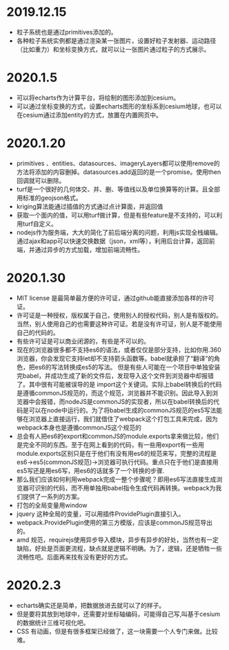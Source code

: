 # 2019.12.15

* 粒子系统也是通过primitives添加的。
* 各种粒子系统实例都是通过渲染某一张图片，设置好粒子发射器、运动路径（比如重力）和坐标变换方式，就可以让一张图片通过粒子的方式展示。



# 2020.1.5

* 可以将echarts作为计算平台，将绘制的图形添加到cesium。
* 可以通过坐标变换的方式，设置echarts图形的坐标系到cesium地球，也可以在cesium通过添加entity的方式，放置在内置网页中。



# 2020.1.20

* primitives 、entities、datasources、imageryLayers都可以使用remove的方法将添加的内容删掉。datasources.add返回的是一个promise。使用then回调就可以删除。
* turf是一个很好的几何体交、并、删、等值线以及单位换算等的计算。且全部用标准的geojson格式。
* kriging算法能通过插值的方式通过点计算面，并返回值
* 获取一个面内的值，可以用turf做计算，但是有些feature是不支持的，可以利用turf自定义。
* nodejs作为服务端，大大的简化了前后端分离的问题，利用js实现全栈编辑。通过ajax和app可以快速交换数据（json，xml等），利用后台计算，返回前端，并通过异步的方式加载，增加前端流畅性。

# 2020.1.30

* MIT license 是最简单最方便的许可证，通过github能直接添加各样的许可证。
* 许可证是一种授权，版权属于自己，使用别人的授权代码，别人是有版权的。当然，别人使用自己的也需要这种许可证。若是没有许可证，别人是不能使用自己的代码的。
* 有些许可证是可以商业闭源的，有些是不可以的。
* 现在的浏览器很多都不支持es6的语法，或者仅仅是部分支持，比如你用.360浏览器，你会发现它支持let却不支持箭头函数等。babel就承担了“翻译”的角色，把es6的写法转换成es5的写法。 但是有些人可能在一个项目中单独安装完babel，并成功生成了新的文件后，发现导入这个文件到浏览器中却报错了。其中很有可能被误导的是 import这个关键词。实际上babel转换后的代码是遵循commonJS规范的，而这个规范，浏览器并不能识别。因此导入到浏览器中会报错，而nodeJS是commonJS的实现者，所以在babel转换后的代码是可以在node中运行的。为了将babel生成的commonJS规范的es5写法能够在浏览器上直接运行，我们就借住了webpack这个打包工具来完成，因为webpack本身也是遵循commonJS这个规范的
* 总会有人把es6的export和commonJS的module.exports拿来做比较，他们是完全不同的东西。至于在网上看到的代码，有一些用export有一些用module.exports区别只是在于他们有没有用es6的规范来写，完整的流程是 es6->es5(commonJS规范)->浏览器可执行代码。重点只在于他们是直接用es5写还是用es6写，用es6的话就多了一个转换的步骤.
* 那么我们应该如何利用webpack完成一整个步骤呢？即用es6写法直接生成浏览器可识别的代码，而不用单独用babel指令生成代码再转换。webpack为我们提供了一系列的方案。
* 打包的全局变量用window
* jquery 这种全局的变量，可以用插件ProvidePlugin直接引入。
* webpack.ProvidePlugin使用的第三方模版，应该是commonJS规范导出的。
* amd 规范，requirejs使用异步导入模块，异步有异步的好处，当然也有一定缺陷，好处是页面更流程，缺点就是逻辑不明确。为了，逻辑，还是牺牲一些流畅性吧。后面再来找有没有更好的方式。

# 2020.2.3
* echarts确实还是简单，把数据放进去就可以了的样子。
* 但是要将其放到地球中，还需要对坐标轴编码，可能得自己写,叫基于cesium的数据统计三维可视化吧。
* CSS 有动画，但是有很多框架已经做了，这一块需要一个人专门来做。比较难。
